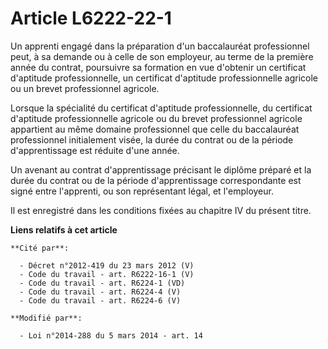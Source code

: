 # Article L6222-22-1

Un apprenti engagé dans la préparation d'un baccalauréat professionnel peut, à sa demande ou à celle de son employeur, au
terme de la première année du contrat, poursuivre sa formation en vue d'obtenir un certificat d'aptitude professionnelle, un
certificat d'aptitude professionnelle agricole ou un brevet professionnel agricole.

Lorsque la spécialité du certificat d'aptitude professionnelle, du certificat d'aptitude professionnelle agricole ou du
brevet professionnel agricole appartient au même domaine professionnel que celle du baccalauréat professionnel initialement
visée, la durée du contrat ou de la période d'apprentissage est réduite d'une année.

Un avenant au contrat d'apprentissage précisant le diplôme préparé et la durée du contrat ou de la période d'apprentissage
correspondante est signé entre l'apprenti, ou son représentant légal, et l'employeur.

Il est enregistré dans les conditions fixées au chapitre IV du présent titre.

**Liens relatifs à cet article**

	**Cité par**:

	  - Décret n°2012-419 du 23 mars 2012 (V)
	  - Code du travail - art. R6222-16-1 (V)
	  - Code du travail - art. R6224-1 (VD)
	  - Code du travail - art. R6224-4 (V)
	  - Code du travail - art. R6224-6 (V)

	**Modifié par**:

	  - Loi n°2014-288 du 5 mars 2014 - art. 14
